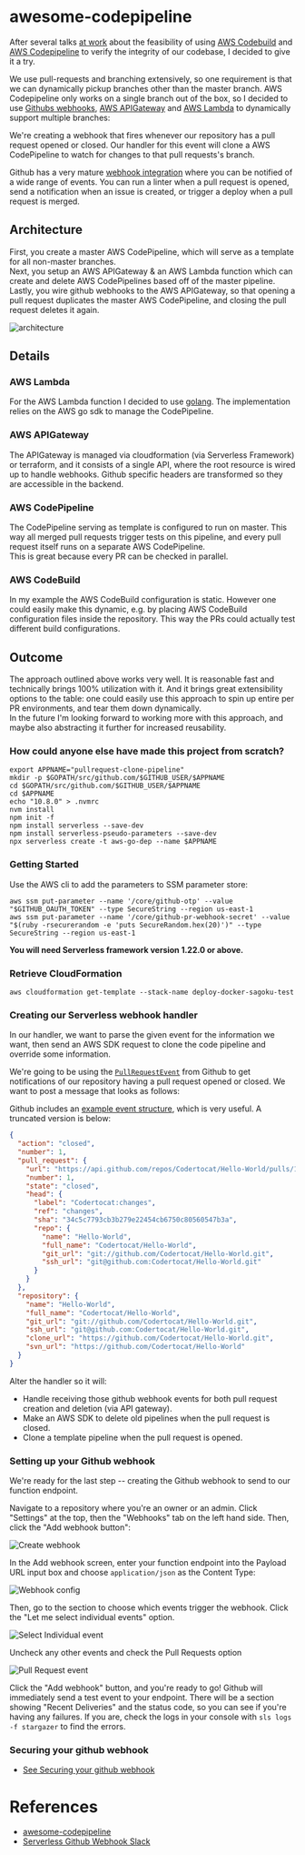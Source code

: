 # awesome-codepipeline

After several talks [at work](http://costadigital.io/) about the feasibility of using [AWS Codebuild](https://aws.amazon.com/codebuild/) and [AWS Codepipeline](https://aws.amazon.com/codepipeline/) to verify the integrity of our codebase, I decided to give it a try. 

We use pull-requests and branching extensively, so one requirement is that we can dynamically pickup branches other than the master branch. 
AWS Codepipeline only works on a single branch out of the box, so I decided to use [Githubs webhooks](https://developer.github.com/webhooks/), [AWS APIGateway](https://aws.amazon.com/api-gateway/) and [AWS Lambda](https://aws.amazon.com/lambda/) to dynamically support multiple branches:

We're creating a webhook that fires whenever our repository has a pull request opened or closed. Our handler for this event will clone a AWS CodePipeline to watch for changes to that pull requests's branch.

Github has a very mature [webhook integration](https://developer.github.com/webhooks/) where you can be notified of a wide range of events. You can run a linter when a pull request is opened, send a notification when an issue is created, or trigger a deploy when a pull request is merged.

## Architecture

First, you create a master AWS CodePipeline, which will serve as a template for all non-master branches.  
Next, you setup an AWS APIGateway & an AWS Lambda function which can create and delete AWS CodePipelines based off of the master pipeline.  
Lastly, you wire github webhooks to the AWS APIGateway, so that opening a pull request duplicates the master AWS CodePipeline, and closing the pull request deletes it again.

![architecture](./images/architecture.png)

## Details

### AWS Lambda

For the AWS Lambda function I decided to use [golang](https://golang.org/). 
The implementation relies on the AWS go sdk to manage the CodePipeline. 

### AWS APIGateway

The APIGateway is managed via cloudformation (via Serverless Framework) or terraform, and it consists of a single API, where the root resource is wired up to handle webhooks. Github specific headers are transformed so they are accessible in the backend.

### AWS CodePipeline

The CodePipeline serving as template is configured to run on master. This way all merged pull requests trigger tests on this pipeline, and every pull request itself runs on a separate AWS CodePipeline.  
This is great because every PR can be checked in parallel.

### AWS CodeBuild 

In my example the AWS CodeBuild configuration is static. However one could easily make this dynamic, e.g. by placing AWS CodeBuild configuration files inside the repository. This way the PRs could actually test different build configurations.


## Outcome

The approach outlined above works very well. It is reasonable fast and technically brings 100% utilization with it. And it brings great extensibility options to the table: one could easily use this approach to spin up entire per PR environments, and tear them down dynamically.  
In the future I'm looking forward to working more with this approach, and maybe also abstracting it further for increased reusability.

### How could anyone else have made this project from scratch?

```
export APPNAME="pullrequest-clone-pipeline"
mkdir -p $GOPATH/src/github.com/$GITHUB_USER/$APPNAME
cd $GOPATH/src/github.com/$GITHUB_USER/$APPNAME
cd $APPNAME
echo "10.8.0" > .nvmrc
nvm install
npm init -f
npm install serverless --save-dev
npm install serverless-pseudo-parameters --save-dev
npx serverless create -t aws-go-dep --name $APPNAME
```

### Getting Started

Use the AWS cli to add the parameters to SSM parameter store:

```
aws ssm put-parameter --name '/core/github-otp' --value "$GITHUB_OAUTH_TOKEN" --type SecureString --region us-east-1
aws ssm put-parameter --name '/core/github-pr-webhook-secret' --value "$(ruby -rsecurerandom -e 'puts SecureRandom.hex(20)')" --type SecureString --region us-east-1
```

**You will need Serverless framework version 1.22.0 or above.**

### Retrieve CloudFormation

```
aws cloudformation get-template --stack-name deploy-docker-sagoku-test
```

### Creating our Serverless webhook handler

In our handler, we want to parse the given event for the information we want, then send an AWS SDK request to clone the code pipeline and override some information.

We're going to be using the [`PullRequestEvent`](https://developer.github.com/v3/activity/events/types/#pullrequestevent) from Github to get notifications of our repository having a pull request opened or closed. We want to post a message that looks as follows:

Github includes an [example event structure](https://developer.github.com/v3/activity/events/types/#webhook-payload-example-25), which is very useful. A truncated version is below:

```json
{
  "action": "closed",
  "number": 1,
  "pull_request": {
    "url": "https://api.github.com/repos/Codertocat/Hello-World/pulls/1",
    "number": 1,
    "state": "closed",
    "head": {
      "label": "Codertocat:changes",
      "ref": "changes",
      "sha": "34c5c7793cb3b279e22454cb6750c80560547b3a",
      "repo": {
        "name": "Hello-World",
        "full_name": "Codertocat/Hello-World",
        "git_url": "git://github.com/Codertocat/Hello-World.git",
        "ssh_url": "git@github.com:Codertocat/Hello-World.git"
      }
    }
  },
  "repository": {
    "name": "Hello-World",
    "full_name": "Codertocat/Hello-World",
    "git_url": "git://github.com/Codertocat/Hello-World.git",
    "ssh_url": "git@github.com:Codertocat/Hello-World.git",
    "clone_url": "https://github.com/Codertocat/Hello-World.git",
    "svn_url": "https://github.com/Codertocat/Hello-World"
  }
}
```

Alter the handler so it will:
+ Handle receiving those github webhook events for both pull request creation and deletion (via API gateway).
+ Make an AWS SDK to delete old pipelines when the pull request is closed. 
+ Clone a template pipeline when the pull request is opened.

### Setting up your Github webhook

We're ready for the last step -- creating the Github webhook to send to our function endpoint.

Navigate to a repository where you're an owner or an admin. Click "Settings" at the top, then the "Webhooks" tab on the left hand side. Then, click the "Add webhook button":

![Create webhook](./images/create_webhook.png)

In the Add webhook screen, enter your function endpoint into the Payload URL input box and choose `application/json` as the Content Type:

![Webhook config](./images/webhook_config.png)

Then, go to the section to choose which events trigger the webhook. Click the "Let me select individual events" option.

![Select Individual event](./images/webhook_select_individual_events.png)

Uncheck any other events and check the Pull Requests option

![Pull Request event](./images/pull_request_event.png)

Click the "Add webhook" button, and you're ready to go! Github will immediately send a test event to your endpoint. There will be a section showing "Recent Deliveries" and the status code, so you can see if you're having any failures. If you are, check the logs in your console with `sls logs -f stargazer` to find the errors.

### Securing your github webhook
+ [See Securing your github webhook](https://developer.github.com/webhooks/securing/)

# References

+ [awesome-codepipeline](https://github.com/nicolai86/awesome-codepipeline-ci)
+ [Serverless Github Webhook Slack](https://serverless.com/blog/serverless-github-webhook-slack/)
